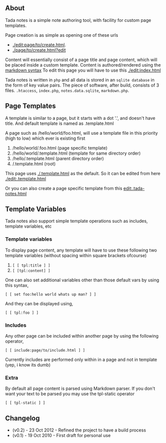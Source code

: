 About
-----

Tada notes is a simple note authoring tool, with facility for custom page templates.

Page creation is as simple as opening one of these urls 

 - [./edit:page/to/create.html](./edit:page/to/create.html). 
 - [./page/to/create.html?edit](./page/to/create.html?edit)

Content will essentially consist of a page title and page content, which will be placed inside a custom template.
Content is authored/rendered using the [markdown syntax](http://daringfireball.net/projects/markdown/syntax)
To edit this page you will have to use this [./edit:index.html](./edit:index.html)

Tada notes is written in `php` and all data is stored in an `sqlite database` in the form of key value pairs. The piece of software, after build, consists of 3 files. `.htaccess`, `index.php`, `notes.data.sqlite`, `markdown.php`.

Page Templates
-------------

A template is similar to a page, but it starts with a dot '.', and doesn't have title. And default template is named as .template.html

A page such as /hello/world/foo.html, will use a template file in this priority (high to low) which ever is existing first

1. /hello/world/.foo.html (page specific template)
2. /hello/world/.template.html (template for same directory order)
3. /hello/.template.html (parent directory order)
4. /.template.html (root)

This page uses [./.template.html](./.template.html) as the default. So it can be edited from here [./edit:.template.html](./edit:.template.html)

Or you can also create a page specific template from this [edit:.tada-notes.html](edit:tada-notes.html)

Template Variables
----------------
Tada notes also support simple template operations such as includes, template variables, etc

### Template variables ###
To display page content, any template will have to use these following two template variables (without spacing within square brackets ofcourse)

1. `[ [ tpl:title ] ]`
2. `[ [tpl:content] ]`

One can also set additional variables other than those default vars by using this syntax,  

    [ [ set foo:hello world whats up man? ] ]

And they can be displayed using,  

    [ [ tpl:foo ] ]

### Includes ###
Any other page can be included within another page by using the following operator,  

    [ [ include:page/to/include.html ] ]

Currently includes are performed only within in a page and not in template (yep, i know its dumb)

### Extra ###
By default all page content is parsed using Markdown parser. If you don't want your text to be parsed you may use the tpl-static operator

    [ [ tpl-static ] ]

Changelog
-------------
 - (v0.2) - 23 Oct 2012 - Refined the project to have a build process
 - (v0.1) - 19 Oct 2010 - First draft for personal use

 